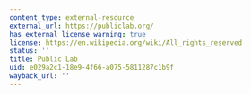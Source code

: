 ```yaml
---
content_type: external-resource
external_url: https://publiclab.org/
has_external_license_warning: true
license: https://en.wikipedia.org/wiki/All_rights_reserved
status: ''
title: Public Lab
uid: e029a2c1-18e9-4f66-a075-5811287c1b9f
wayback_url: ''
---
```


